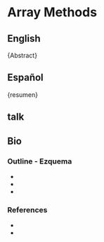# Array Methods

## English
{Abstract}

## Español
{resumen}

## talk

## Bio

### Outline - Ezquema

*
*
*

### References

*
*
